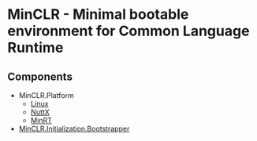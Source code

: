 # MinCLR - Minimal bootable environment for Common Language Runtime

## Components

- MinCLR.Platform
  - [Linux](MinCLR.Platform/Linux)
  - [NuttX](MinCLR.Platform/NuttX)
  - [MinRT](MinCLR.Platform/MinRT)
- [MinCLR.Initialization.Bootstrapper](MinCLR.Initialization.Bootstrapper)
